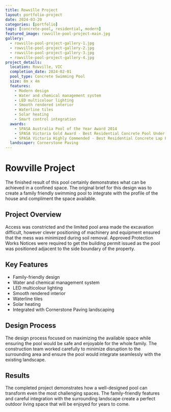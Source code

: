 ```yaml
---
title: Rowville Project
layout: portfolio-project
date: 2024-03-20
categories: [portfolio]
tags: [concrete-pool, residential, modern]
featured_image: rowville-pool-project-main.jpg
gallery:
  - rowville-pool-project-gallery-1.jpg
  - rowville-pool-project-gallery-2.jpg
  - rowville-pool-project-gallery-3.jpg
  - rowville-pool-project-gallery-4.jpg
project_details:
  location: Rowville, VIC
  completion_date: 2024-02-01
  pool_type: Concrete Swimming Pool
  size: 8m x 4m
  features:
    - Modern design
    - Water and chemical management system
    - LED multicolour lighting
    - Smooth rendered interior
    - Waterline tiles
    - Solar heating
    - Smart control integration
  awards:
    - SPASA Australia Pool of the Year Award 2014
    - SPASA Victoria Gold Award - Best Residential Concrete Pool Under $100,000
    - SPASA Victoria Highly Commended - Best Residential Concrete Lap Pool
  landscaper: Cornerstone Paving
---
```


# Rowville Project

The finished result of this pool certainly demonstrates what can be achieved in a confined space. The original brief for this design was to create a family friendly swimming pool to integrate with the profile of the house and compliment the space available.

## Project Overview

Access was constricted and the limited pool area made the excavation difficult, however clever positioning of machinery and equipment ensured that the mess was minimized during soil removal. Approved Protection Works Notices were required to get the building permit issued as the pool was positioned adjacent to the side boundary of the property.

## Key Features

- Family-friendly design
- Water and chemical management system
- LED multicolour lighting
- Smooth rendered interior
- Waterline tiles
- Solar heating
- Integrated with Cornerstone Paving landscaping

## Design Process

The design process focused on maximizing the available space while ensuring the pool would be safe and enjoyable for the whole family. The construction team worked carefully to minimize disruption to the surrounding area and ensure the pool would integrate seamlessly with the existing landscape.

## Results

The completed project demonstrates how a well-designed pool can transform even the most challenging spaces. The family-friendly features and careful integration with the surrounding landscape create a perfect outdoor living space that will be enjoyed for years to come.
